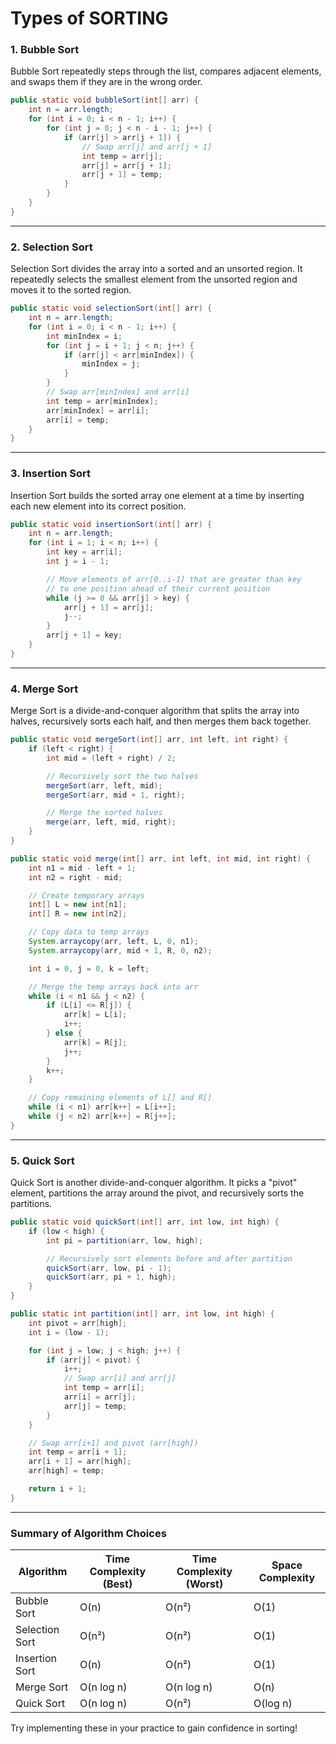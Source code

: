 # Types of SORTING
### 1. **Bubble Sort**
Bubble Sort repeatedly steps through the list, compares adjacent elements, and swaps them if they are in the wrong order.

```java
public static void bubbleSort(int[] arr) {
    int n = arr.length;
    for (int i = 0; i < n - 1; i++) {
        for (int j = 0; j < n - i - 1; j++) {
            if (arr[j] > arr[j + 1]) {
                // Swap arr[j] and arr[j + 1]
                int temp = arr[j];
                arr[j] = arr[j + 1];
                arr[j + 1] = temp;
            }
        }
    }
}
```

---

### 2. **Selection Sort**
Selection Sort divides the array into a sorted and an unsorted region. It repeatedly selects the smallest element from the unsorted region and moves it to the sorted region.

```java
public static void selectionSort(int[] arr) {
    int n = arr.length;
    for (int i = 0; i < n - 1; i++) {
        int minIndex = i;
        for (int j = i + 1; j < n; j++) {
            if (arr[j] < arr[minIndex]) {
                minIndex = j;
            }
        }
        // Swap arr[minIndex] and arr[i]
        int temp = arr[minIndex];
        arr[minIndex] = arr[i];
        arr[i] = temp;
    }
}
```

---

### 3. **Insertion Sort**
Insertion Sort builds the sorted array one element at a time by inserting each new element into its correct position.

```java
public static void insertionSort(int[] arr) {
    int n = arr.length;
    for (int i = 1; i < n; i++) {
        int key = arr[i];
        int j = i - 1;

        // Move elements of arr[0..i-1] that are greater than key
        // to one position ahead of their current position
        while (j >= 0 && arr[j] > key) {
            arr[j + 1] = arr[j];
            j--;
        }
        arr[j + 1] = key;
    }
}
```

---

### 4. **Merge Sort**
Merge Sort is a divide-and-conquer algorithm that splits the array into halves, recursively sorts each half, and then merges them back together.

```java
public static void mergeSort(int[] arr, int left, int right) {
    if (left < right) {
        int mid = (left + right) / 2;

        // Recursively sort the two halves
        mergeSort(arr, left, mid);
        mergeSort(arr, mid + 1, right);

        // Merge the sorted halves
        merge(arr, left, mid, right);
    }
}

public static void merge(int[] arr, int left, int mid, int right) {
    int n1 = mid - left + 1;
    int n2 = right - mid;

    // Create temporary arrays
    int[] L = new int[n1];
    int[] R = new int[n2];

    // Copy data to temp arrays
    System.arraycopy(arr, left, L, 0, n1);
    System.arraycopy(arr, mid + 1, R, 0, n2);

    int i = 0, j = 0, k = left;

    // Merge the temp arrays back into arr
    while (i < n1 && j < n2) {
        if (L[i] <= R[j]) {
            arr[k] = L[i];
            i++;
        } else {
            arr[k] = R[j];
            j++;
        }
        k++;
    }

    // Copy remaining elements of L[] and R[]
    while (i < n1) arr[k++] = L[i++];
    while (j < n2) arr[k++] = R[j++];
}
```

---

### 5. **Quick Sort**
Quick Sort is another divide-and-conquer algorithm. It picks a "pivot" element, partitions the array around the pivot, and recursively sorts the partitions.

```java
public static void quickSort(int[] arr, int low, int high) {
    if (low < high) {
        int pi = partition(arr, low, high);

        // Recursively sort elements before and after partition
        quickSort(arr, low, pi - 1);
        quickSort(arr, pi + 1, high);
    }
}

public static int partition(int[] arr, int low, int high) {
    int pivot = arr[high];
    int i = (low - 1);

    for (int j = low; j < high; j++) {
        if (arr[j] < pivot) {
            i++;
            // Swap arr[i] and arr[j]
            int temp = arr[i];
            arr[i] = arr[j];
            arr[j] = temp;
        }
    }

    // Swap arr[i+1] and pivot (arr[high])
    int temp = arr[i + 1];
    arr[i + 1] = arr[high];
    arr[high] = temp;

    return i + 1;
}
```

---

### Summary of Algorithm Choices
| Algorithm       | Time Complexity (Best) | Time Complexity (Worst) | Space Complexity |
|-----------------|-------------------------|--------------------------|------------------|
| Bubble Sort     | O(n)                   | O(n²)                   | O(1)             |
| Selection Sort  | O(n²)                  | O(n²)                   | O(1)             |
| Insertion Sort  | O(n)                   | O(n²)                   | O(1)             |
| Merge Sort      | O(n log n)             | O(n log n)              | O(n)             |
| Quick Sort      | O(n log n)             | O(n²)                   | O(log n)         |

Try implementing these in your practice to gain confidence in sorting!